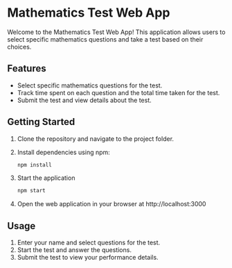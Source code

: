 # Mathematics Test Web App

Welcome to the Mathematics Test Web App! This application allows users to select specific mathematics questions and take a test based on their choices.

## Features

- Select specific mathematics questions for the test.
- Track time spent on each question and the total time taken for the test.
- Submit the test and view details about the test.

## Getting Started

1. Clone the repository and navigate to the project folder.

2. Install dependencies using npm:

   ```sh
   npm install

3. Start the application
   ```sh
   npm start

4. Open the web application in your browser at http://localhost:3000


## Usage
1. Enter your name and select questions for the test.
2. Start the test and answer the questions.
3. Submit the test to view your performance details.
